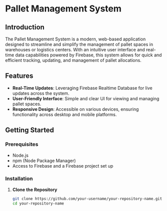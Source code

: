 # Pallet Management System

## Introduction

The Pallet Management System is a modern, web-based application designed to streamline and simplify the management of pallet spaces in warehouses or logistics centers. With an intuitive user interface and real-time data capabilities powered by Firebase, this system allows for quick and efficient tracking, updating, and management of pallet allocations.

## Features

- **Real-Time Updates**: Leveraging Firebase Realtime Database for live updates across the system.
- **User-Friendly Interface**: Simple and clear UI for viewing and managing pallet spaces.
- **Responsive Design**: Accessible on various devices, ensuring functionality across desktop and mobile platforms.

## Getting Started

### Prerequisites

- Node.js
- npm (Node Package Manager)
- Access to Firebase and a Firebase project set up

### Installation

1. **Clone the Repository**
   ```bash
   git clone https://github.com/your-username/your-repository-name.git
   cd your-repository-name
